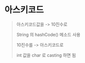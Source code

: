 # 아스키코드
> 아스키코드값을 -> 10진수로
> 
> String 의 hashCode() 메소드 사용
> 
> 10진수를 -> 아스키코드로
> 
> int 값을 char 로 casting 하면 됨